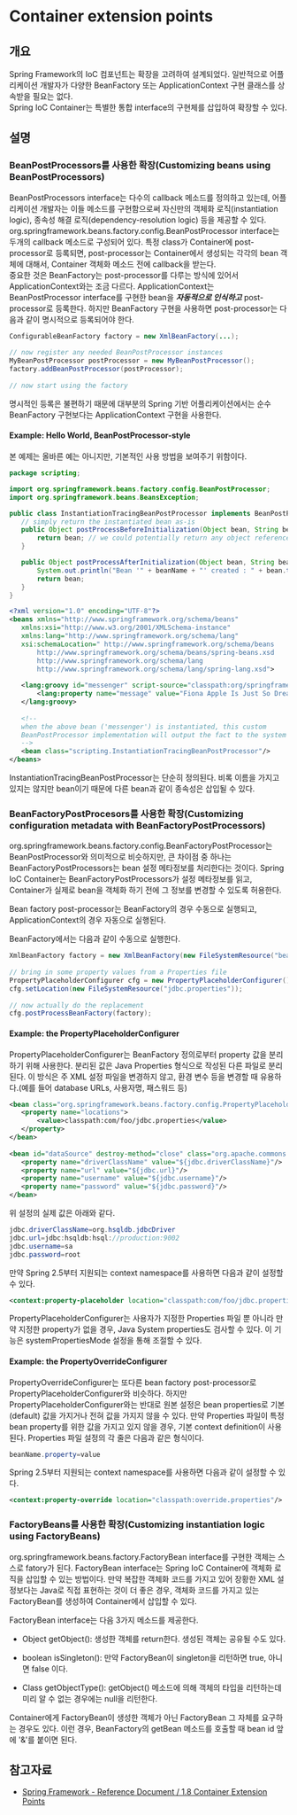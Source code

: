 # Container extension points

## 개요

Spring Framework의 IoC 컴포넌트는 확장을 고려하여 설계되었다. 일반적으로 어플리케이션 개발자가 다양한 BeanFactory 또는 ApplicationContext 구현 클래스를 상속받을 필요는 없다.  
Spring IoC Container는 특별한 통합 interface의 구현체를 삽입하여 확장할 수 있다.

## 설명

### BeanPostProcessors를 사용한 확장(Customizing beans using BeanPostProcessors)

BeanPostProcessors interface는 다수의 callback 메소드를 정의하고 있는데, 어플리케이션 개발자는 이들 메소드를 구현함으로써 자신만의 객체화 로직(instantiation logic), 종속성 해결 로직(dependency-resolution logic) 등을 제공할 수 있다.  
org.springframework.beans.factory.config.BeanPostProcessor interface는 두개의 callback 메소드로 구성되어 있다. 특정 class가 Container에 post-processor로 등록되면, post-processor는 Container에서 생성되는 각각의 bean 객체에 대해서, Container 객체화 메소드 전에 callback을 받는다.  
중요한 것은 BeanFactory는 post-processor를 다루는 방식에 있어서 ApplicationContext와는 조금 다르다. ApplicationContext는 BeanPostProcessor interface를 구현한 bean을 ***자동적으로 인식하고*** post-processor로 등록한다. 하지만 BeanFactory 구현을 사용하면 post-processor는 다음과 같이 명시적으로 등록되어야 한다.

 ```java
ConfigurableBeanFactory factory = new XmlBeanFactory(...);
 
// now register any needed BeanPostProcessor instances
MyBeanPostProcessor postProcessor = new MyBeanPostProcessor();
factory.addBeanPostProcessor(postProcessor);
 
// now start using the factory
```

 명시적인 등록은 불편하기 때문에 대부분의 Spring 기반 어플리케이션에서는 순수 BeanFactory 구현보다는 ApplicationContext 구현을 사용한다.

#### Example: Hello World, BeanPostProcessor-style

 본 예제는 올바른 예는 아니지만, 기본적인 사용 방법을 보여주기 위함이다.

 ```java
package scripting;
 
import org.springframework.beans.factory.config.BeanPostProcessor;
import org.springframework.beans.BeansException;
 
public class InstantiationTracingBeanPostProcessor implements BeanPostProcessor {
    // simply return the instantiated bean as-is
    public Object postProcessBeforeInitialization(Object bean, String beanName) throws BeansException {
        return bean; // we could potentially return any object reference here...
    }
 
    public Object postProcessAfterInitialization(Object bean, String beanName) throws BeansException {
        System.out.println("Bean '" + beanName + "' created : " + bean.toString());
        return bean;
    }
}
```

 ```xml
<?xml version="1.0" encoding="UTF-8"?>
<beans xmlns="http://www.springframework.org/schema/beans"
    xmlns:xsi="http://www.w3.org/2001/XMLSchema-instance"
    xmlns:lang="http://www.springframework.org/schema/lang"
    xsi:schemaLocation=" http://www.springframework.org/schema/beans
        http://www.springframework.org/schema/beans/spring-beans.xsd
        http://www.springframework.org/schema/lang
        http://www.springframework.org/schema/lang/spring-lang.xsd">
 
    <lang:groovy id="messenger" script-source="classpath:org/springframework/scripting/groovy/Messenger.groovy">
        <lang:property name="message" value="Fiona Apple Is Just So Dreamy."/> 
    </lang:groovy>
 
    <!-- 
    when the above bean ('messenger') is instantiated, this custom
    BeanPostProcessor implementation will output the fact to the system console
    -->
    <bean class="scripting.InstantiationTracingBeanPostProcessor"/>
</beans>
```

 InstantiationTracingBeanPostProcessor는 단순히 정의된다. 비록 이름을 가지고 있지는 않지만 bean이기 때문에 다른 bean과 같이 종속성은 삽입될 수 있다.

### BeanFactoryPostProcesors를 사용한 확장(Customizing configuration metadata with BeanFactoryPostProcessors)

 org.springframework.beans.factory.config.BeanFactoryPostProcessor는 BeanPostProcessor와 의미적으로 비슷하지만, 큰 차이점 중 하나는 BeanFactoryPostProcessors는 bean 설정 메타정보를 처리한다는 것이다. Spring IoC Container는 BeanFactoryPostProcessors가 설정 메타정보를 읽고, Container가 실제로 bean을 객체화 하기 전에 그 정보를 변경할 수 있도록 허용한다.

 Bean factory post-processor는 BeanFactory의 경우 수동으로 실행되고, ApplicationContext의 경우 자동으로 실행된다.

 BeanFactory에서는 다음과 같이 수동으로 실행한다.

 ```java
XmlBeanFactory factory = new XmlBeanFactory(new FileSystemResource("beans.xml"));
 
// bring in some property values from a Properties file
PropertyPlaceholderConfigurer cfg = new PropertyPlaceholderConfigurer();
cfg.setLocation(new FileSystemResource("jdbc.properties"));
 
// now actually do the replacement
cfg.postProcessBeanFactory(factory);
```

#### Example: the PropertyPlaceholderConfigurer

 PropertyPlaceholderConfigurer는 BeanFactory 정의로부터 property 값을 분리하기 위해 사용한다. 분리된 값은 Java Properties 형식으로 작성된 다른 파일로 분리된다. 이 방식은 주 XML 설정 파일을 변경하지 않고, 환경 변수 등을 변경할 때 유용하다.(예를 들어 database URLs, 사용자명, 패스워드 등)

 ```xml
<bean class="org.springframework.beans.factory.config.PropertyPlaceholderConfigurer">
    <property name="locations">
        <value>classpath:com/foo/jdbc.properties</value>
    </property>
</bean>
 
<bean id="dataSource" destroy-method="close" class="org.apache.commons.dbcp.BasicDataSource">
    <property name="driverClassName" value="${jdbc.driverClassName}"/>
    <property name="url" value="${jdbc.url}"/>
    <property name="username" value="${jdbc.username}"/>
    <property name="password" value="${jdbc.password}"/>
</bean>
```

 위 설정의 실제 값은 아래와 같다.

 ```java
jdbc.driverClassName=org.hsqldb.jdbcDriver
jdbc.url=jdbc:hsqldb:hsql://production:9002
jdbc.username=sa
jdbc.password=root

```

 만약 Spring 2.5부터 지원되는 context namespace를 사용하면 다음과 같이 설정할 수 있다.

 ```xml
<context:property-placeholder location="classpath:com/foo/jdbc.properties"/>
```

 PropertyPlaceholderConfigurer는 사용자가 지정한 Properties 파일 뿐 아니라 만약 지정한 property가 없을 경우, Java System properties도 검사할 수 있다. 이 기능은 systemPropertiesMode 설정을 통해 조절할 수 있다.

#### Example: the PropertyOverrideConfigurer

 PropertyOverrideConfigurer는 또다른 bean factory post-processor로 PropertyPlaceholderConfigurer와 비슷하다. 하지만 PropertyPlaceholderConfigurer와는 반대로 원본 설정은 bean properties로 기본(default) 값을 가지거나 전혀 값을 가지지 않을 수 있다. 만약 Properties 파일이 특정 bean property를 위한 값을 가지고 있지 않을 경우, 기본 context definition이 사용된다. Properties 파일 설정의 각 줄은 다음과 같은 형식이다.

 ```java
beanName.property=value

```

 Spring 2.5부터 지원되는 context namespace를 사용하면 다음과 같이 설정할 수 있다.

 ```xml
<context:property-override location="classpath:override.properties"/>
```

### FactoryBeans를 사용한 확장(Customizing instantiation logic using FactoryBeans)

 org.springframework.beans.factory.FactoryBean interface를 구현한 객체는 스스로 fatory가 된다. FactoryBean interface는 Spring IoC Container에 객체화 로직을 삽입할 수 있는 방법이다. 만약 복잡한 객체화 코드를 가지고 있어 장황한 XML 설정보다는 Java로 직접 표현하는 것이 더 좋은 경우, 객체화 코드를 가지고 있는 FactoryBean를 생성하여 Container에서 삽입할 수 있다.

 FactoryBean interface는 다음 3가지 메소드를 제공한다.

- Object getObject(): 생성한 객체를 return한다. 생성된 객체는 공유될 수도 있다.
    
- boolean isSingleton(): 만약 FactoryBean이 singleton을 리턴하면 true, 아니면 false 이다.
    
- Class getObjectType(): getObject() 메소드에 의해 객체의 타입을 리턴하는데 미리 알 수 없는 경우에는 null을 리턴한다.
    

 Container에게 FactoryBean이 생성한 객체가 아닌 FactoryBean 그 자체를 요구하는 경우도 있다. 이런 경우, BeanFactory의 getBean 메소드를 호출할 때 bean id 앞에 '&'를 붙이면 된다.

## 참고자료

- [Spring Framework - Reference Document / 1.8 Container Extension Points](https://docs.spring.io/spring-framework/docs/5.3.27/reference/html/core.html#beans-factory-extension)